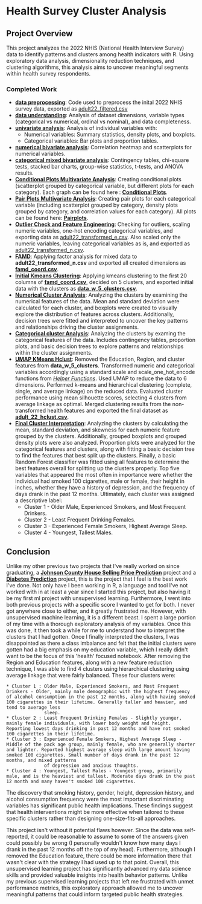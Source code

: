 # Health Survey Cluster Analysis

## Project Overview
This project analyzes the 2022 NHIS (National Health Interview Survey) data to identify patterns and clusters among health indicators with R. Using exploratory data analysis, dimensionality reduction techniques, and clustering algorithms, this analysis aims to uncover meaningful segments within health survey respondents.

### Completed Work
* **[data preprocessing](https://github.com/Cstan1987stat/health-survey-cluster-analysis/blob/main/notebooks/data_preprocessing.ipynb)**: Code used to preprocess the inital 2022 NHIS survey data, exported as [adult22_filtered.csv](https://github.com/Cstan1987stat/health-survey-cluster-analysis/blob/main/data/adult22_filtered.csv)
* **[data understanding](https://github.com/Cstan1987stat/health-survey-cluster-analysis/blob/main/notebooks/data_understanding.ipynb)**: Analysis of dataset dimensions, variable types (categorical vs numerical, ordinal vs nominal), and data completeness. 
* **[univariate analysis](https://github.com/Cstan1987stat/health-survey-cluster-analysis/blob/main/notebooks/univariate_analysis.ipynb)**: Analysis of individual variables with:
  * Numerical variables: Summary statistics, density plots, and boxplots.
  * Categorical variables: Bar plots and proportion tables.
* **[numerical bivariate analysis](https://github.com/Cstan1987stat/health-survey-cluster-analysis/blob/main/notebooks/bivariate_analysis_notebooks/numerical_bivariate_analysis.ipynb)**: Correlation heatmap and scatterplots for numerical variables.
* **[categorical mixed bivariate analysis](https://github.com/Cstan1987stat/health-survey-cluster-analysis/blob/main/notebooks/bivariate_analysis_notebooks/categorical_mixed_bivariate_analysis.ipynb)**: Contingency tables, chi-square tests, stacked bar charts, group-wise statistics, t-tests, and ANOVA results.
* **[Conditional Plots Multivariate Analysis](https://github.com/Cstan1987stat/health-survey-cluster-analysis/blob/main/notebooks/multivariate_analysis_notebooks/conditional_plots_multivariate_analysis.ipynb)**: Creating conditional plots (scatterplot grouped by categorical variable, but different plots for each category). Each graph can be found here : **[Conditional Plots](https://github.com/Cstan1987stat/health-survey-cluster-analysis/tree/main/graphs/conditional_plots)**. 
* **[Pair Plots Multivariate Analysis](https://github.com/Cstan1987stat/health-survey-cluster-analysis/blob/main/notebooks/multivariate_analysis_notebooks/pair_plots_multivariate_analysis.ipynb)**: Creating pair plots for each categorical variable (including scatterplot grouped by category, density plots grouped by category, and correlation values for each category). All plots can be found here: **[Pairplots](https://github.com/Cstan1987stat/health-survey-cluster-analysis/tree/main/graphs/pair_plots)**.
* **[Outlier Check and Feature Engineering](https://github.com/Cstan1987stat/health-survey-cluster-analysis/blob/main/notebooks/outlier_check_feature_engineering.ipynb)**: Checking for outliers, scaling numeric variables, one-hot encoding categorical variables, and exporting data as [adult22_transformed_e.csv](https://github.com/Cstan1987stat/health-survey-cluster-analysis/blob/main/data/adult22_transformed_e.csv). Also scaled only the numeric variables, leaving categorical variables as is, and exported as [adult22_transformed_n.csv](https://github.com/Cstan1987stat/health-survey-cluster-analysis/blob/main/data/adult22_transformed_n.csv).
* **[FAMD](https://github.com/Cstan1987stat/health-survey-cluster-analysis/blob/main/notebooks/famd_notebook.ipynb)**: Applying factor analysis for mixed data to **adult22_transformed_n.csv** and exported all created dimensions as **[famd_coord.csv](https://github.com/Cstan1987stat/health-survey-cluster-analysis/blob/main/data/famd_coord.csv)**.
* **[Initial Kmeans Clustering](https://github.com/Cstan1987stat/health-survey-cluster-analysis/blob/main/notebooks/initial_kmeans_clustering.ipynb)**: Applying kmeans clustering to the first 20 columns of **[famd_coord.csv](https://github.com/Cstan1987stat/health-survey-cluster-analysis/blob/main/data/famd_coord.csv)**, decided on 5 clusters, and exported initial data with the clusters as **[data_w_5_clusters.csv](https://github.com/Cstan1987stat/health-survey-cluster-analysis/blob/main/data/data_w_5_clusters.csv)**.
*  **[Numerical Cluster Analysis](https://github.com/Cstan1987stat/health-survey-cluster-analysis/blob/main/notebooks/cluster_analysis.ipynb)**: Analyzing the clusters by examining the numerical features of the data. Mean and standard deviation were calculated for each cluster, and boxplots were created to visually explore the distribution of features across clusters. Additionally, decision trees were fitted and interpreted to uncover the key patterns and relationships driving the cluster assignments.
*  **[Categorical cluster Analysis](https://github.com/Cstan1987stat/health-survey-cluster-analysis/blob/main/notebooks/categorical_cluster_analysis.ipynb)**: Analyzing the clusters by examing the categorical features of the data. Includes contingency tables, proportion plots, and basic decision trees to explore patterns and relationships within the cluster assignments.
*  **[UMAP KMeans Hclust](https://github.com/Cstan1987stat/health-survey-cluster-analysis/blob/main/notebooks/umap_kmeans_hclust.ipynb)**: Removed the Education, Region, and cluster features from **data_w_5_clusters**. Transformed numeric and categorical variables accordingly using a standard scale and scale_one_hot_encode functions from *[Helper Functions](https://github.com/Cstan1987stat/Help-Functions)*. Used UMAP to reduce the data to 6 dimensions. Performed k-means and hierarchical clustering (complete, single, and average linkage) on the reduced data. Evaluated cluster performance using mean silhouette scores, selecting 4 clusters from average linkage as optimal. Merged clustering results from the non-transformed health features and exported the final dataset as **[adult_22_hclust.csv](https://github.com/Cstan1987stat/health-survey-cluster-analysis/blob/main/data/adult_22_hclust.csv)**.
*  **[Final Cluster Interpretation](https://github.com/Cstan1987stat/health-survey-cluster-analysis/blob/main/notebooks/final_cluster_interpretation.ipynb)**: Analyzing the clusters by calculating the mean, standard deviation, and skewness for each numeric feature grouped by the clusters. Additionally, grouped boxplots and grouped density plots were also analyzed. Proportion plots were analyzed for the categorical features and clusters, along with fitting a basic decision tree to find the features that best split up the clusters. Finally, a basic Random Forest classifier was fitted using all features to determine the best features overall for splitting up the clusters properly. Top five variables that appeared the most often in importance were whether the individual had smoked 100 cigarettes, male or female, their height in inches, whether they have a history of depression, and the frequency of days drank in the past 12 months. Ultimately, each cluster was assigned a descriptive label:
    * Cluster 1 - Older Male, Experienced Smokers, and Most Frequent Drinkers.
    * Cluster 2 - Least Frequent Drinking Females.
    * Cluster 3 - Experienced Female Smokers, Highest Average Sleep.
    * Cluster 4 - Youngest, Tallest Males.

## Conclusion
Unlike my other previous two projects that I've really worked on since graduating, a **[Johnson County House Selling Price Prediction](https://github.com/Cstan1987stat/Cstan1987stat-JC-SFR-Selling-Price-Prediction)** project and a **[Diabetes Prediction](https://github.com/Cstan1987stat/-Health-Data-Insights-Predicting-Diabetes-with-Machine-Learning)** project, this is the project that I feel is the best work I've done. Not only have I been working in R, a language and tool I've not worked with in at least a year since I started this project, but also having it be my first ml project with unsupervised learning. Furthermore, I went into both previous projects with a specific score I wanted to get for both. I never got anywhere close to either, and it greatly frustrated me. However, with unsupervised machine learning, it is a different beast. I spent a large portion of my time with a thorough exploratory analysis of my variables. Once this was done, it then took a while for me to understand how to interpret the clusters that I had gotten. Once I finally interpreted the clusters, I was disappointed as there a class imbalance and felt that the initial clusters were gotten had a big emphasis on my education variable, which I really didn't want to be the focus of this 'health' focused notebook. After removing the Region and Education features, along with a new feature reduction technique, I was able to find 4 clusters using hierarchical clustering using average linkage that were fairly balanced. These four clusters were:

    * Cluster 1 : Older Male, Experienced Smokers, and Most Frequent Drinkers - Older, mainly male demographic with the highest frequency of alcohol consumption in the past 12 months, along with having smoked 100 cigarettes in their lifetime. Generally taller and heavier, and tend to average less 
                  sleep.
    * Cluster 2 : Least Frequent Drinking Females - Slightly younger, mainly female individuals, with lower body weight and height. Reporting lowest days drinking in past 12 months and have not smoked 100 cigarettes in their lifetime.
    * Cluster 3 : Experienced Female Smokers, Highest Average Sleep - Middle of the pack age group, mainly female, who are generally shorter and lighter. Reported highest average sleep with large amount having smoked 100 cigarettes. Small number of days drank in the past 12 months, and mixed patterns 
                  of depression and anxious thoughts.
    * Cluster 4 : Youngest, Tallest Males - Youngest group, primarily male, and is the heaviest and tallest. Moderate days drank in the past 12 month and many haven't smoked 100 cigarettes.

The discovery that smoking history, gender, height, depression history, and alcohol consumption frequency were the most important discriminating variables has significant public health implications. These findings suggest that health interventions might be more effective when tailored to these specific clusters rather than designing one-size-fits-all approaches. 

This project isn't without it potential flaws however. Since the data was self-reported, it could be reasonable to assume to some of the answers given could possibly be wrong (I personally wouldn't know how many days I drank in the past 12 months off the top of my head). Furthermore, although I removed the Education feature, there could be more information there that wasn't clear with the strategy I had used up to that point. Overall, this unsupervised learning project has significantly advanced my data science skills and provided valuable insights into health behavior patterns. Unlike my previous supervised learning projects that left me frustrated with unmet performance metrics, this exploratory approach allowed me to uncover meaningful patterns that could inform targeted public health strategies. 
